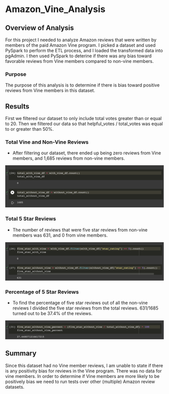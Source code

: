 # Amazon_Vine_Analysis

## Overview of Analysis

For this project I needed to analyze Amazon reviews that were written by members of the paid Amazon Vine program. I picked a dataset and used PySpark to perform the ETL process, and I loaded the transformed data into pgAdmin. I then used PySpark to deterine if there was any bias toward favorable reviews from Vine members compared to non-vine members.

### Purpose

The purpose of this analysis is to determine if there is bias toward positive reviews from Vine members in this dataset.

## Results

First we filtered our dataset to only include total votes greater than or equal to 20. Then we filtered our data so that helpful_votes / total_votes was equal to or greater than 50%. 

### Total Vine and Non-Vine Reviews

* After filtering our dataset, there ended up being zero reviews from Vine members, and 1,685 reviews from non-vine members.

![image info](./Resources/total_reviews.png)

### Total 5 Star Reviews

* The number of reviews that were five star reviews from non-vine members was 631, and 0 from vine members.

![image info](./Resources/five_star_reviews.png)

### Percentage of 5 Star Reviews

* To find the percentage of five star reviews out of all the non-vine reviews I divided the five star reviews from the total reviews. 631/1685 turned out to be 37.4% of the reviews.

![image info](./Resources/five_star_percentage.png)

## Summary

Since this dataset had no Vine member reviews, I am unable to state if there is any positivity bias for reviews in the Vine program. There was no data for vine members. In order to determine if Vine members are more likely to be positively bias we need to run tests over other (multiple) Amazon review datasets.